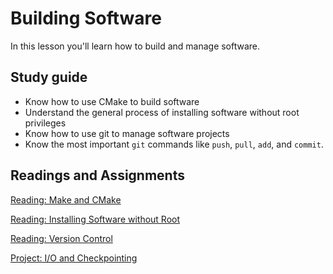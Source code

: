 # Building Software

In this lesson you'll learn how to build and manage software.

## Study guide

- Know how to use CMake to build software
- Understand the general process of installing software without root privileges
- Know how to use git to manage software projects
- Know the most important `git` commands like `push`, `pull`, `add`, and `commit`.

## Readings and Assignments

[Reading: Make and CMake](../readings/make-and-cmake.md)

[Reading: Installing Software without Root](../readings/install-software-without-root.md)

[Reading: Version Control](../readings/git.md)

[Project: I/O and Checkpointing](../project/phase2.md)
